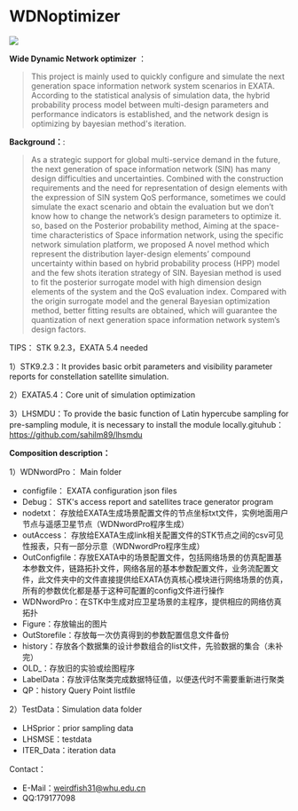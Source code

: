 # WDNoptimizer


![](http://m.qpic.cn/psb?/V10dYaiX2qXpCo/kHxKVg2sa1DKs6NtDU.qe6mxeo*Ae34F.J*gz4YQrGs!/b/dLgAAAAAAAAA&bo=WAWwAQAAAAARF8w!&rf=viewer_4&t=5)

**Wide Dynamic Network optimizer** ：

>This project is mainly used to quickly configure and simulate the next generation space information network system scenarios in EXATA. According to the statistical analysis of simulation data, the hybrid probability process model between multi-design parameters and performance indicators is established, and the network design is optimizing by bayesian method's iteration.
  
**Background：**:

>As a strategic support for global multi-service demand in the future, the next generation of space information network (SIN) has many design difficulties and uncertainties. Combined with the construction requirements and the need for representation of design elements with the expression of SIN system QoS performance, sometimes we could simulate the exact scenario and obtain the evaluation but we don’t know how to change the network’s design parameters to optimize it. so, based on the Posterior probability method, Aiming at the space-time characteristics of Space information network, using the specific network simulation platform, we proposed A novel method which represent the distribution layer-design elements’ compound uncertainty within based on hybrid probability process (HPP) model and the few shots iteration strategy of SIN. Bayesian method is used to fit the posterior surrogate model with high dimension design elements of the system and the QoS evaluation index. Compared with the origin surrogate model and the general Bayesian optimization method, better fitting results are obtained, which will guarantee the quantization of next generation space information network system’s design factors.




TIPS： STK 9.2.3，EXATA 5.4 needed

1）STK9.2.3：It provides basic orbit parameters and visibility parameter reports for constellation satellite simulation. 

2）EXATA5.4：Core unit of simulation optimization

3）LHSMDU：To provide the basic function of Latin hypercube sampling for pre-sampling module, it is necessary to install the module locally.gituhub：<https://github.com/sahilm89/lhsmdu>







**Composition description：**

1）WDNwordPro： Main folder

- configfile： EXATA configuration json files
- Debug： STK's access report and satellites trace generator program
- nodetxt： 存放给EXATA生成场景配置文件的节点坐标txt文件，实例地面用户节点与遥感卫星节点（WDNwordPro程序生成）
- outAccess： 存放给EXATA生成link相关配置文件的STK节点之间的csv可见性报表，只有一部分示意（WDNwordPro程序生成）
- OutConfigfile：存放EXATA中的场景配置文件，包括网络场景的仿真配置基本参数文件，链路拓扑文件，网络各层的基本参数配置文件，业务流配置文件，此文件夹中的文件直接提供给EXATA仿真核心模块进行网络场景的仿真，所有的参数优化都是基于这种可配置的config文件进行操作
- WDNwordPro：在STK中生成对应卫星场景的主程序，提供相应的网络仿真拓扑
- Figure：存放输出的图片
- OutStorefile：存放每一次仿真得到的参数配置信息文件备份
- history：存放各个数据集的设计参数组合的list文件，先验数据的集合（未补完）
- OLD_：存放旧的实验或绘图程序
- LabelData：存放评估聚类完成数据特征值，以便迭代时不需要重新进行聚类
- QP：history Query Point listfile


2）TestData：Simulation data folder
- LHSprior：prior sampling data
- LHSMSE：testdata
- ITER_Data：iteration data








Contact：
- E-Mail：weirdfish31@whu.edu.cn
- QQ:179177098







